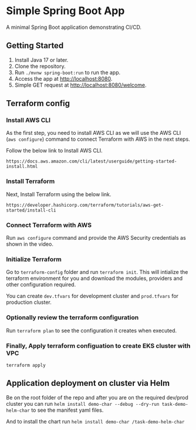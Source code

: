 Simple Spring Boot App
======================

A minimal Spring Boot application demonstrating CI/CD.

Getting Started
---------------

1. Install Java 17 or later.
2. Clone the repository.
2. Run `./mvnw spring-boot:run` to run the app.
4. Access the app at <http://localhost:8080>.
5. Simple GET request at <http://localhost:8080/welcome>.

## Terraform config

### Install AWS CLI

As the first step, you need to install AWS CLI as we will use the AWS CLI (`aws configure`) command to connect Terraform with AWS in the next steps.

Follow the below link to Install AWS CLI.
```
https://docs.aws.amazon.com/cli/latest/userguide/getting-started-install.html
```

### Install Terraform

Next, Install Terraform using the below link.
```
https://developer.hashicorp.com/terraform/tutorials/aws-get-started/install-cli
```


### Connect Terraform with AWS

Run `aws configure` command and provide the AWS Security credentials as shown in the video.
### Initialize Terraform

Go to `terraform-config` folder and run `terraform init`. This will intialize the terraform environment for you and download the modules, providers and other configuration required.

You can create `dev.tfvars` for development cluster and `prod.tfvars` for production cluster.

### Optionally review the terraform configuration

Run `terraform plan` to see the configuration it creates when executed.

### Finally, Apply terraform configuation to create EKS cluster with VPC

`terraform apply`

## Application deployment on cluster via Helm

Be on the root folder of the repo and after you are on the required dev/prod cluster you can run `helm install demo-char --debug --dry-run task-demo-helm-char` to see the manifest yaml files.

And to install the chart run `helm install demo-char /task-demo-helm-char`
